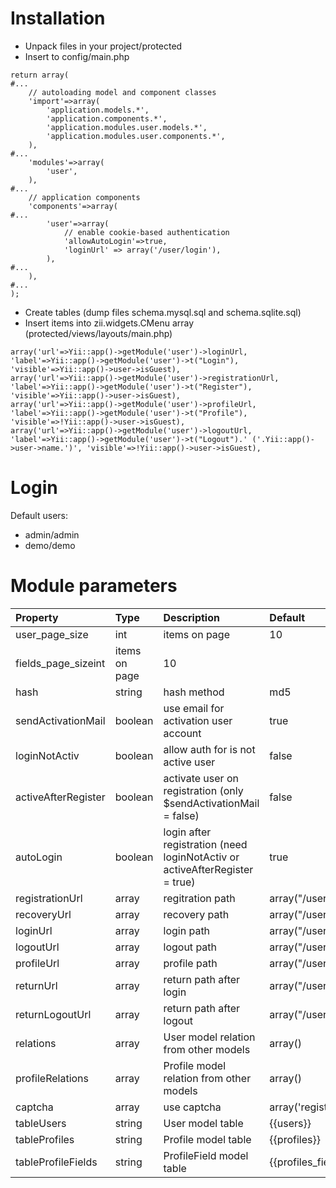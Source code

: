 

# Installation #
  * Unpack files in your project/protected
  * Insert to config/main.php
```
return array(
#...
	// autoloading model and component classes
	'import'=>array(
		'application.models.*',
		'application.components.*',
		'application.modules.user.models.*',
		'application.modules.user.components.*',
	),
#...
	'modules'=>array(
		'user',
	),
#...
	// application components
	'components'=>array(
#...
		'user'=>array(
			// enable cookie-based authentication
			'allowAutoLogin'=>true,
			'loginUrl' => array('/user/login'),
		),
#...
	),
#...
);
```
  * Create tables (dump files schema.mysql.sql and schema.sqlite.sql)
  * Insert items into zii.widgets.CMenu array (protected/views/layouts/main.php)
```
array('url'=>Yii::app()->getModule('user')->loginUrl, 'label'=>Yii::app()->getModule('user')->t("Login"), 'visible'=>Yii::app()->user->isGuest),
array('url'=>Yii::app()->getModule('user')->registrationUrl, 'label'=>Yii::app()->getModule('user')->t("Register"), 'visible'=>Yii::app()->user->isGuest),
array('url'=>Yii::app()->getModule('user')->profileUrl, 'label'=>Yii::app()->getModule('user')->t("Profile"), 'visible'=>!Yii::app()->user->isGuest),
array('url'=>Yii::app()->getModule('user')->logoutUrl, 'label'=>Yii::app()->getModule('user')->t("Logout").' ('.Yii::app()->user->name.')', 'visible'=>!Yii::app()->user->isGuest),
```

# Login #

Default users:
  * admin/admin
  * demo/demo

# Module parameters #
|Property|Type|Description|Default|
|:-------|:---|:----------|:------|
|user\_page\_size|int |items on page|10     |
|fields\_page\_sizeint|items on page|10         |
|hash    |string|hash method|md5    |
|sendActivationMail|boolean|use email for activation user account|true   |
|loginNotActiv|boolean|allow auth for is not active user|false  |
|activeAfterRegister|boolean|activate user on registration (only $sendActivationMail = false)|false  |
|autoLogin|boolean|login after registration (need loginNotActiv or activeAfterRegister = true)|true   |
|registrationUrl|array|regitration path|array("/user/registration")|
|recoveryUrl|array|recovery path|array("/user/recovery/recovery")|
|loginUrl|array|login path |array("/user/login")|
|logoutUrl|array|logout path|array("/user/logout")|
|profileUrl|array|profile path|array("/user/profile")|
|returnUrl|array|return path after login|array("/user/profile")|
|returnLogoutUrl|array|return path after logout|array("/user/login")|
|relations|array|User model relation from other models|array()|
|profileRelations|array|Profile model relation from other models|array()|
|captcha |array|use captcha|array('registration'=>true)|
|tableUsers|string|User model table|{{users}}|
|tableProfiles|string|Profile model table|{{profiles}}|
|tableProfileFields|string|ProfileField model table|{{profiles\_fields}}|
